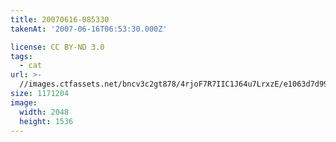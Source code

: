 ```yaml
---
title: 20070616-085330
takenAt: '2007-06-16T06:53:30.000Z'

license: CC BY-ND 3.0
tags:
  - cat
url: >-
  //images.ctfassets.net/bncv3c2gt878/4rjoF7R7IIC1J64u7LrxzE/e1063d7d99357aa0306799ce4cdd7dba/20070616-085330_4559763051_o
size: 1171204
image:
  width: 2048
  height: 1536
---
```

